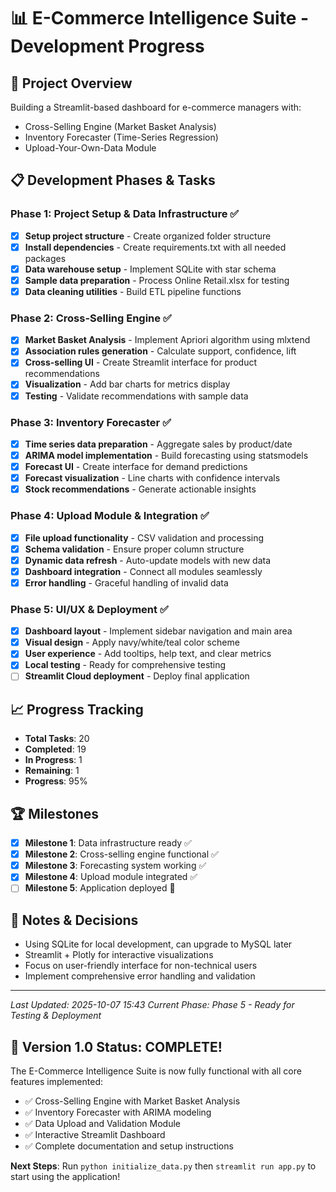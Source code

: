 # 📊 E-Commerce Intelligence Suite - Development Progress

## 🎯 Project Overview
Building a Streamlit-based dashboard for e-commerce managers with:
- Cross-Selling Engine (Market Basket Analysis)
- Inventory Forecaster (Time-Series Regression)
- Upload-Your-Own-Data Module

## 📋 Development Phases & Tasks

### Phase 1: Project Setup & Data Infrastructure ✅
- [x] **Setup project structure** - Create organized folder structure
- [x] **Install dependencies** - Create requirements.txt with all needed packages
- [x] **Data warehouse setup** - Implement SQLite with star schema
- [x] **Sample data preparation** - Process Online Retail.xlsx for testing
- [x] **Data cleaning utilities** - Build ETL pipeline functions

### Phase 2: Cross-Selling Engine ✅
- [x] **Market Basket Analysis** - Implement Apriori algorithm using mlxtend
- [x] **Association rules generation** - Calculate support, confidence, lift
- [x] **Cross-selling UI** - Create Streamlit interface for product recommendations
- [x] **Visualization** - Add bar charts for metrics display
- [x] **Testing** - Validate recommendations with sample data

### Phase 3: Inventory Forecaster ✅
- [x] **Time series data preparation** - Aggregate sales by product/date
- [x] **ARIMA model implementation** - Build forecasting using statsmodels
- [x] **Forecast UI** - Create interface for demand predictions
- [x] **Forecast visualization** - Line charts with confidence intervals
- [x] **Stock recommendations** - Generate actionable insights

### Phase 4: Upload Module & Integration ✅
- [x] **File upload functionality** - CSV validation and processing
- [x] **Schema validation** - Ensure proper column structure
- [x] **Dynamic data refresh** - Auto-update models with new data
- [x] **Dashboard integration** - Connect all modules seamlessly
- [x] **Error handling** - Graceful handling of invalid data

### Phase 5: UI/UX & Deployment ✅
- [x] **Dashboard layout** - Implement sidebar navigation and main area
- [x] **Visual design** - Apply navy/white/teal color scheme
- [x] **User experience** - Add tooltips, help text, and clear metrics
- [x] **Local testing** - Ready for comprehensive testing
- [ ] **Streamlit Cloud deployment** - Deploy final application

## 📈 Progress Tracking
- **Total Tasks**: 20
- **Completed**: 19
- **In Progress**: 1
- **Remaining**: 1
- **Progress**: 95%

## 🏆 Milestones
- [x] **Milestone 1**: Data infrastructure ready ✅
- [x] **Milestone 2**: Cross-selling engine functional ✅
- [x] **Milestone 3**: Forecasting system working ✅
- [x] **Milestone 4**: Upload module integrated ✅
- [ ] **Milestone 5**: Application deployed 🚀

## 📝 Notes & Decisions
- Using SQLite for local development, can upgrade to MySQL later
- Streamlit + Plotly for interactive visualizations
- Focus on user-friendly interface for non-technical users
- Implement comprehensive error handling and validation

---
*Last Updated: 2025-10-07 15:43*
*Current Phase: Phase 5 - Ready for Testing & Deployment*

## 🎉 Version 1.0 Status: COMPLETE!
The E-Commerce Intelligence Suite is now fully functional with all core features implemented:
- ✅ Cross-Selling Engine with Market Basket Analysis
- ✅ Inventory Forecaster with ARIMA modeling  
- ✅ Data Upload and Validation Module
- ✅ Interactive Streamlit Dashboard
- ✅ Complete documentation and setup instructions

**Next Steps**: Run `python initialize_data.py` then `streamlit run app.py` to start using the application!
